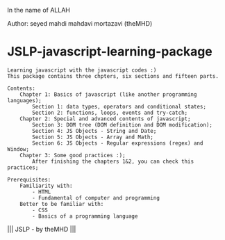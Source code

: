﻿In the name of ALLAH

Author:  seyed mahdi mahdavi mortazavi (theMHD)
# JSLP-javascript-learning-package


    Learning javascript with the javascript codes :)
    This package contains three chpters, six sections and fifteen parts.

    Contents:
        Chapter 1: Basics of javascript (like another programming languages);
            Section 1: data types, operators and conditional states;
            Section 2: functions, loops, events and try-catch;
        Chapter 2: Special and advanced contents of javascript;
            Section 3: DOM tree (DOM definition and DOM modification);
            Section 4: JS Objects - String and Date;
            Section 5: JS Objects - Array and Math;
            Section 6: JS Objects - Regular expressions (regex) and Window;
        Chapter 3: Some good practices :);
            After finishing the chapters 1&2, you can check this practices;

    Prerequisites:
        Familiarity with:
            - HTML
            - Fundamental of computer and programming
        Better to be familiar with:
            - CSS
            - Basics of a programming language



||| JSLP - by theMHD |||